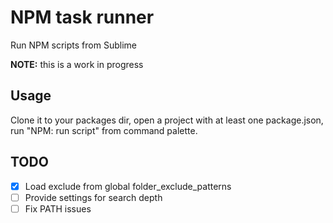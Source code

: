 # NPM task runner

Run NPM scripts from Sublime

**NOTE:** this is a work in progress

## Usage

Clone it to your packages dir, open a project with at least one package.json, run "NPM: run script" from command palette.

## TODO

- [x] Load exclude from global folder_exclude_patterns
- [ ] Provide settings for search depth
- [ ] Fix PATH issues
